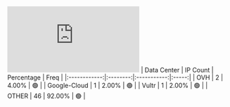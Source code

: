 ![Diagramm](https://github.com/obajay/StateSync-snapshots/blob/main/Projects/Bitcanna/1/README.md)
| Data Center | IP Count | Percentage | Freq |
|:------------:|:--------:|:-----------:|:-----:|
| OVH | 2 | 4.00% | 🟢 |
| Google-Cloud | 1 | 2.00% | 🟢 |
| Vultr | 1 | 2.00% | 🟢 |
| OTHER | 46 | 92.00% | 🟢 |
